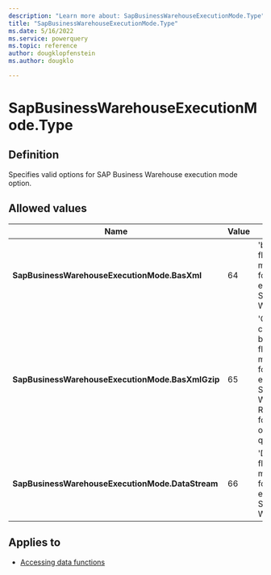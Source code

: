 ```yaml
---
description: "Learn more about: SapBusinessWarehouseExecutionMode.Type"
title: "SapBusinessWarehouseExecutionMode.Type"
ms.date: 5/16/2022
ms.service: powerquery
ms.topic: reference
author: dougklopfenstein
ms.author: dougklo

---
```

# SapBusinessWarehouseExecutionMode.Type

## Definition

Specifies valid options for SAP Business Warehouse execution mode option.

## Allowed values

|Name|Value|Description|  
|------------|--|---------------|  
|**SapBusinessWarehouseExecutionMode.BasXml**|64|'bXML flattening mode' option for MDX execution in SAP Business Warehouse.|
|**SapBusinessWarehouseExecutionMode.BasXmlGzip**|65|'Gzip compressed bXML flattening mode' option for MDX execution in SAP Business Warehouse. Recommended for low latency or high volume queries.|
|**SapBusinessWarehouseExecutionMode.DataStream**|66|'DataStream flattening mode' option for MDX execution in SAP Business Warehouse.|

## Applies to

* [Accessing data functions](accessing-data-functions.md)
